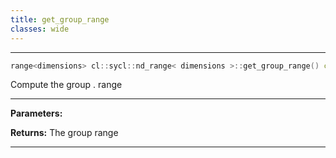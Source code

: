 ```yaml
---
title: get_group_range
classes: wide
---
```



---

```cpp
range<dimensions> cl::sycl::nd_range< dimensions >::get_group_range() const
```


Compute the group . range


---
**Parameters:**

**Returns:** The group range 

---
